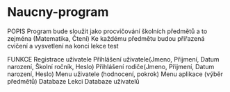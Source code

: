 # Naucny-program
POPIS
Program bude sloužit jako procvičování školních předmětů a to zejména (Matematika, Čtení)
Ke každému předmětu budou přiřazená cvičení a vysvetlení na konci lekce test

FUNKCE
Registrace uživatele
Přihlášení uživatele(Jmeno, Přijmení, Datum narození, Školní ročník, Heslo)
Přihlášení rodiče(Jmeno, Přijmení, Datum narození, Heslo)
Menu uživatele (hodnocení, pokrok)
Menu aplikace (výběr předmětů)
Databaze Lekci
Databaze uživatelů
